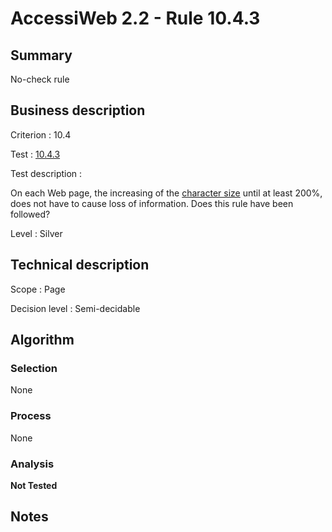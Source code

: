 # AccessiWeb 2.2 - Rule 10.4.3

## Summary

No-check rule

## Business description

Criterion : 10.4

Test : [10.4.3](http://www.accessiweb.org/index.php/accessiweb-22-english-version.html#test-10-4-3)

Test description :

 On each Web page, the increasing of the [character size](http://www.accessiweb.org/index.php/glossary-76.html#mTailleCaractere) until at least 200%, does not have to cause loss of information. Does this rule have been followed? 

Level : Silver 

## Technical description

Scope : Page

Decision level : Semi-decidable

## Algorithm

### Selection

None

### Process

None

### Analysis

**Not Tested**

## Notes

